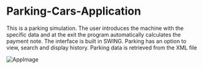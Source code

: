 # Parking-Cars-Application

This is a parking simulation. The user introduces the machine with the specific data and at the exit the program automatically calculates the payment note. The interface is built in SWING. 
Parking has an option to view, search and display history. Parking data is retrieved from the XML file

![AppImage](https://github.com/Sorin006/Geography-Fun/blob/master/images/parcareIMage.png)

